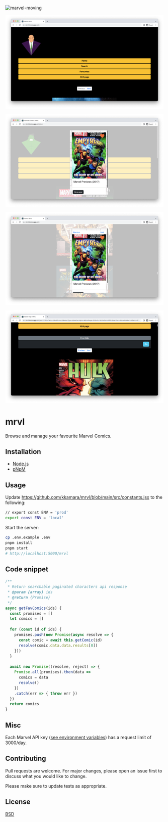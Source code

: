 ![marvel-moving](https://user-images.githubusercontent.com/31970496/201666745-37f4c424-0557-4051-bf27-d40cd0b09780.gif)

![mrvl.png](https://raw.githubusercontent.com/kkamara/useful/main/mrvl.png)

![mrvl2.png](https://raw.githubusercontent.com/kkamara/useful/main/mrvl2.png)

![mrvl3.png](https://raw.githubusercontent.com/kkamara/useful/main/mrvl3.png)

![mrvl4.png](https://raw.githubusercontent.com/kkamara/useful/main/mrvl4.png)

# mrvl
Browse and manage your favourite Marvel Comics.

## Installation

* [Node.js](https://nodejs.org/en/) 
* [pNpM](https://pnpm.io/)

## Usage

Update https://github.com/kkamara/mrvl/blob/main/src/constants.jsx to the following:

```bash
// export const ENV = 'prod'
export const ENV = 'local'
```

Start the server:
```bash
cp .env.example .env
pnpm install
pnpm start
# http://localhost:5000/mrvl
```

## Code snippet

```js
/** 
 * Return searchable paginated characters api response
 * @param {array} ids
 * @return {Promise}
 */
async getFavComics(ids) {
  const promises = []
  let comics = []

  for (const id of ids) {
    promises.push(new Promise(async resolve => {
      const comic = await this.getComic(id)
      resolve(comic.data.data.results[0])
    }))
  }

  await new Promise((resolve, reject) => {
    Promise.all(promises).then(data => 
      comics = data
      resolve()
    })  
    .catch(err => { throw err })
  })  
  return comics
}
```

## Misc

Each Marvel API key ([see environment variables](https://raw.githubusercontent.com/kkamara/mrvl/main/.env.example)) has a request limit of 3000/day.

## Contributing
Pull requests are welcome. For major changes, please open an issue first to discuss what you would like to change.

Please make sure to update tests as appropriate.

## License
[BSD](https://opensource.org/licenses/BSD-3-Clause)
